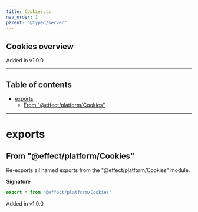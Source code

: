 ```yaml
---
title: Cookies.ts
nav_order: 1
parent: "@typed/server"
---
```


## Cookies overview

Added in v1.0.0

---

<h2 class="text-delta">Table of contents</h2>

- [exports](#exports)
  - [From "@effect/platform/Cookies"](#from-effectplatformcookies)

---

# exports

## From "@effect/platform/Cookies"

Re-exports all named exports from the "@effect/platform/Cookies" module.

**Signature**

```ts
export * from "@effect/platform/Cookies"
```

Added in v1.0.0
